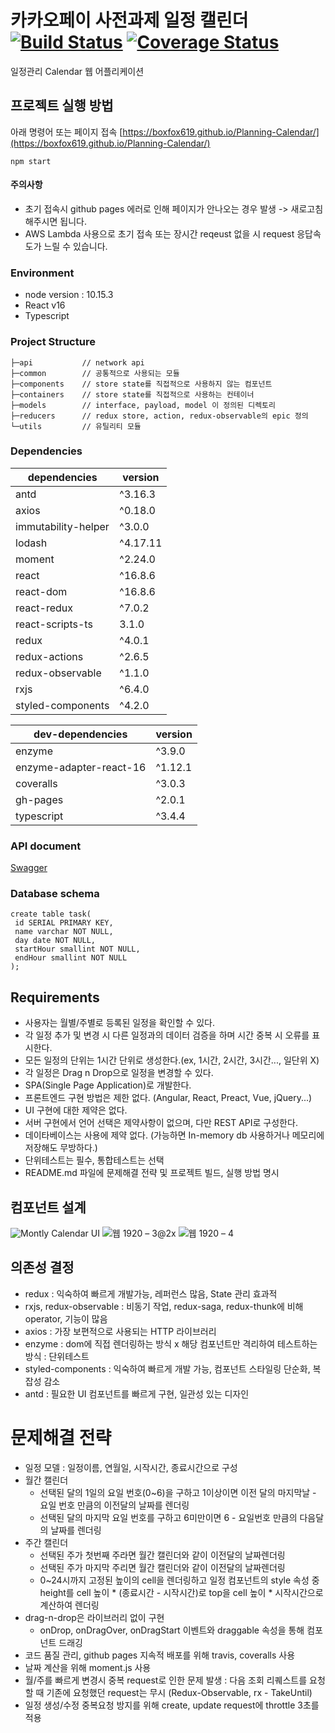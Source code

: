 # 카카오페이 사전과제 일정 캘린더 [![Build Status](https://travis-ci.com/boxfox619/Planning-Calendar.svg?branch=master)](https://travis-ci.com/boxfox619/Planning-Calendar) [![Coverage Status](https://coveralls.io/repos/github/boxfox619/Planning-Calendar/badge.svg?branch=master)](https://coveralls.io/github/boxfox619/Planning-Calendar?branch=master)
일정관리 Calendar 웹 어플리케이션

## 프로젝트 실행 방법
아래 명령어 또는 페이지 접속 [https://boxfox619.github.io/Planning-Calendar/](https://boxfox619.github.io/Planning-Calendar/)
```
npm start
```
#### 주의사항
- 초기 접속시 github pages 에러로 인해 페이지가 안나오는 경우 발생 -> 새로고침 해주시면 됩니다.
- AWS Lambda 사용으로 초기 접속 또는 장시간 reqeust 없을 시 request 응답속도가 느릴 수 있습니다.

### Environment
- node version : 10.15.3
- React v16
- Typescript

### Project Structure
```
├─api           // network api
├─common        // 공통적으로 사용되는 모듈
├─components    // store state를 직접적으로 사용하지 않는 컴포넌트
├─containers    // store state를 직접적으로 사용하는 컨테이너
├─models        // interface, payload, model 이 정의된 디렉토리
├─reducers      // redux store, action, redux-observable의 epic 정의
└─utils         // 유틸리티 모듈
```
### Dependencies
| dependencies | version |
| ------ | ------ |
| antd | ^3.16.3 |
| axios | ^0.18.0 |
| immutability-helper | ^3.0.0 |
| lodash | ^4.17.11 |
| moment | ^2.24.0 |
| react | ^16.8.6 |
| react-dom | ^16.8.6 |
| react-redux | ^7.0.2 |
| react-scripts-ts | 3.1.0 |
| redux | ^4.0.1 |
| redux-actions | ^2.6.5 |
| redux-observable | ^1.1.0 |
| rxjs | ^6.4.0 |
| styled-components | ^4.2.0 |

| dev-dependencies | version |
| ------ | ------ |
| enzyme | ^3.9.0 |
| enzyme-adapter-react-16 | ^1.12.1 |
| coveralls | ^3.0.3 |
| gh-pages | ^2.0.1 |
| typescript | ^3.4.4 |

### API document
[Swagger](https://app.swaggerhub.com/apis-docs/boxfox619/Planning-Calendar/1.0.0)

### Database schema
```
create table task(
 id SERIAL PRIMARY KEY,
 name varchar NOT NULL,
 day date NOT NULL,
 startHour smallint NOT NULL,
 endHour smallint NOT NULL
);
```

## Requirements
- 사용자는 월별/주별로 등록된 일정을 확인할 수 있다.
- 각 일정 추가 및 변경 시 다른 일정과의 데이터 검증을 하며 시간 중복 시 오류를 표시한다.
- 모든 일정의 단위는 1시간 단위로 생성한다.(ex, 1시간, 2시간, 3시간..., 일단위 X)
- 각 일정은 Drag n Drop으로 일정을 변경할 수 있다.
- SPA(Single Page Application)로 개발한다.
- 프론트엔드 구현 방법은 제한 없다. (Angular, React, Preact, Vue, jQuery...)
- UI 구현에 대한 제약은 없다.
- 서버 구현에서 언어 선택은 제약사항이 없으며, 다만 REST API로 구성한다.
- 데이타베이스는 사용에 제약 없다. (가능하면 In-memory db 사용하거나 메모리에 저장해도
무방하다.)
- 단위테스트는 필수, 통합테스트는 선택
- README.md 파일에 문제해결 전략 및 프로젝트 빌드, 실행 방법 명시

## 컴포넌트 설계
![Montly Calendar UI](https://user-images.githubusercontent.com/14067209/56738166-01dd7200-67a7-11e9-86f2-6a6b24c7d0cd.png)
![웹 1920 – 3@2x](https://user-images.githubusercontent.com/14067209/56738134-f2f6bf80-67a6-11e9-885d-ac3b3a51efe2.png)
![웹 1920 – 4](https://user-images.githubusercontent.com/14067209/56738135-f38f5600-67a6-11e9-8431-1934ea772786.png)

## 의존성 결정 
- redux : 익숙하여 빠르게 개발가능, 레퍼런스 많음, State 관리 효과적
- rxjs, redux-observable : 비동기 작업, redux-saga, redux-thunk에 비해 operator, 기능이 많음
- axios : 가장 보편적으로 사용되는 HTTP 라이브러리
- enzyme : dom에 직접 렌더링하는 방식 x 해당 컴포넌트만 격리하여 테스트하는 방식 : 단위테스트
- styled-components : 익숙하여 빠르게 개발 가능, 컴포넌트 스타일링 단순화, 복잡성 감소
- antd : 필요한 UI 컴포넌트를 빠르게 구현, 일관성 있는 디자인

# 문제해결 전략
 - 일정 모델 : 일정이름, 연월일, 시작시간, 종료시간으로 구성
 - 월간 캘린더
    - 선택된 달의 1일의 요일 번호(0~6)을 구하고 1이상이면 이전 달의 마지막날 - 요일 번호 만큼의 이전달의 날짜를 렌더링
    - 선택된 달의 마지막 요일 번호를 구하고 6미만이면 6 - 요일번호 만큼의 다음달의 날짜를 렌더링
 - 주간 캘린더
    - 선택된 주가 첫번째 주라면 월간 캘린더와 같이 이전달의 날짜렌더링
    - 선택된 주가 마지막 주리면 월간 캘린더와 같이 이전달의 날짜렌더링
    - 0~24시까지 고정된 높이의 cell을 렌더링하고 일정 컴포넌트의 style 속성 중 height를 cell 높이 * (종료시간 - 시작시간)로 top을 cell 높이 * 시작시간으로 계산하여 렌더링
 - drag-n-drop은 라이브러리 없이 구현
    - onDrop, onDragOver, onDragStart 이벤트와 draggable 속성을 통해 컴포넌트 드래깅
 - 코드 품질 관리, github pages 지속적 배포를 위해 travis, coveralls 사용
 - 날짜 계산을 위해 moment.js 사용
 - 월/주를 빠르게 변경시 중복 request로 인한 문제 발생 : 다음 조회 리퀘스트를 요청할 때 기존에 요청했던 request는 무시 (Redux-Observable, rx - TakeUntil)
 - 일정 생성/수정 중복요청 방지를 위해 create, update request에 throttle 3초를 적용
